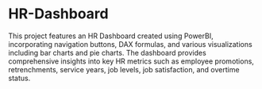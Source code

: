 # HR-Dashboard
This project features an HR Dashboard created using PowerBI, incorporating navigation buttons, DAX formulas, and various visualizations including bar charts and pie charts. The dashboard provides comprehensive insights into key HR metrics such as employee promotions, retrenchments, service years, job levels, job satisfaction, and overtime status.
